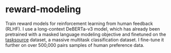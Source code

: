 # reward-modeling
Train reward models for reinforcement learning from human feedback (RLHF). I use a long-context DeBERTa-v3 model, which has already been pretrained with a masked language modeling objective and finetuned on the [tasksource](https://github.com/sileod/tasksource) dataset, a massive multitask classification dataset. I fine-tune it further on over 500,000 pairs samples of human preference data.
